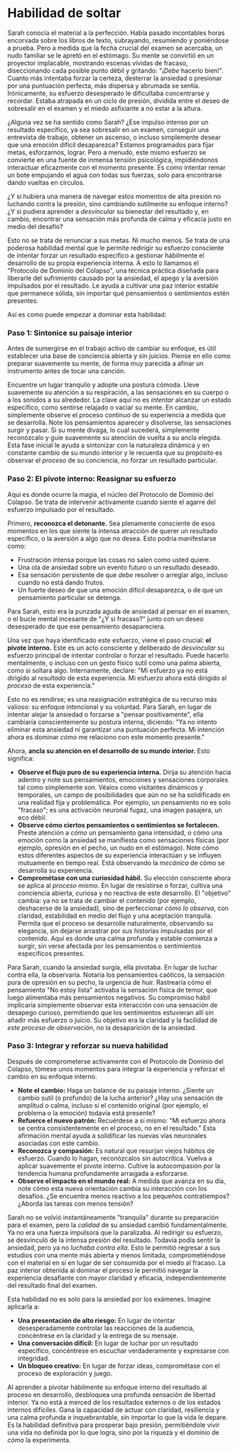 # Habilidad de soltar

Sarah conocía el material a la perfección. Había pasado incontables horas encorvada sobre los libros de texto, subrayando, resumiendo y poniéndose a prueba. Pero a medida que la fecha crucial del examen se acercaba, un nudo familiar se le apretó en el estómago. Su mente se convirtió en un proyector implacable, mostrando escenas vívidas de fracaso, diseccionando cada posible punto débil y gritando: "¡*Debe* hacerlo bien!". Cuanto más intentaba forzar la certeza, desterrar la ansiedad o presionar por una puntuación perfecta, más dispersa y abrumada se sentía. Irónicamente, su esfuerzo desesperado le dificultaba concentrarse y recordar. Estaba atrapada en un ciclo de presión, dividida entre el deseo de sobresalir en el examen y el miedo asfixiante a no estar a la altura.

¿Alguna vez se ha sentido como Sarah? ¿Ese impulso intenso por un resultado específico, ya sea sobresalir en un examen, conseguir una entrevista de trabajo, obtener un ascenso, o incluso simplemente desear que una emoción difícil desaparezca? Estamos programados para fijar metas, esforzarnos, lograr. Pero a menudo, este mismo esfuerzo se convierte en una fuente de inmensa tensión psicológica, impidiéndonos interactuar eficazmente con el momento presente. Es como intentar remar un bote empujando el agua con todas sus fuerzas, solo para encontrarse dando vueltas en círculos.

¿Y si hubiera una manera de navegar estos momentos de alta presión no luchando contra la presión, sino cambiando sutilmente su enfoque interno? ¿Y si pudiera aprender a *desvincular* su bienestar del resultado y, en cambio, encontrar una sensación más profunda de calma y eficacia justo en medio del desafío?

Esto no se trata de renunciar a sus metas. Ni mucho menos. Se trata de una poderosa habilidad mental que le permite redirigir su esfuerzo consciente de intentar forzar un resultado específico a gestionar hábilmente el desarrollo de su propia experiencia interna. A esto lo llamamos el "Protocolo de Dominio del Colapso", una técnica práctica diseñada para liberarle del sufrimiento causado por la ansiedad, el apego y la aversión impulsados por el resultado. Le ayuda a cultivar una paz interior estable que permanece sólida, sin importar qué pensamientos o sentimientos estén presentes.

Así es como puede empezar a dominar esta habilidad:

### Paso 1: Sintonice su paisaje interior

Antes de sumergirse en el trabajo activo de cambiar su enfoque, es útil establecer una base de conciencia abierta y sin juicios. Piense en ello como preparar suavemente su mente, de forma muy parecida a afinar un instrumento antes de tocar una canción.

Encuentre un lugar tranquilo y adopte una postura cómoda. Lleve suavemente su atención a su respiración, a las sensaciones en su cuerpo o a los sonidos a su alrededor. La clave aquí no es *intentar* alcanzar un estado específico, como sentirse relajado o vaciar su mente. En cambio, simplemente observe el proceso continuo de su experiencia a medida que se desarrolla. Note los pensamientos aparecer y disolverse, las sensaciones surgir y pasar. Si su mente divaga, lo cual sucederá, simplemente reconózcalo y guíe suavemente su atención de vuelta a su ancla elegida. Esta fase inicial le ayuda a sintonizar con la naturaleza dinámica y en constante cambio de su mundo interior y le recuerda que su propósito es observar el *proceso* de su conciencia, no forzar un resultado particular.

### Paso 2: El pivote interno: Reasignar su esfuerzo

Aquí es donde ocurre la magia, el núcleo del Protocolo de Dominio del Colapso. Se trata de intervenir activamente cuando siente el agarre del esfuerzo impulsado por el resultado.

Primero, **reconozca el detonante.** Sea plenamente consciente de esos momentos en los que siente la intensa atracción de querer un resultado específico, o la aversión a algo que no desea. Esto podría manifestarse como:

*   Frustración intensa porque las cosas no salen como usted quiere.
*   Una ola de ansiedad sobre un evento futuro o un resultado deseado.
*   Esa sensación persistente de que *debe* resolver o arreglar algo, incluso cuando no está dando frutos.
*   Un fuerte deseo de que una emoción difícil desaparezca, o de que un pensamiento particular se detenga.

Para Sarah, esto era la punzada aguda de ansiedad al pensar en el examen, o el bucle mental incesante de "¿Y si fracaso?" junto con un deseo desesperado de que ese pensamiento desapareciera.

Una vez que haya identificado este esfuerzo, viene el paso crucial: **el pivote interno.** Este es un acto consciente y deliberado de *desvincular* su esfuerzo principal de intentar controlar o forzar el resultado. Puede hacerlo mentalmente, o incluso con un gesto físico sutil como una palma abierta, como si soltara algo. Internamente, declare: "Mi esfuerzo ya no está dirigido al *resultado* de esta experiencia. Mi esfuerzo ahora está dirigido al *proceso* de esta experiencia."

Esto no es rendirse; es una reasignación estratégica de su recurso más valioso: su enfoque intencional y su voluntad. Para Sarah, en lugar de intentar alejar la ansiedad o forzarse a "pensar positivamente", ella cambiaría conscientemente su postura interna, diciendo: "Ya no intento eliminar esta ansiedad ni garantizar una puntuación perfecta. Mi intención ahora es dominar *cómo* me relaciono con este momento presente."

Ahora, **ancla su atención en el desarrollo de su mundo interior.** Esto significa:

*   **Observe el flujo puro de su experiencia interna.** Dirija su atención hacia adentro y note sus pensamientos, emociones y sensaciones corporales tal como simplemente *son*. Véalos como visitantes dinámicos y temporales, un campo de posibilidades que aún no se ha solidificado en una realidad fija y problemática. Por ejemplo, un pensamiento no es solo "fracaso"; es una activación neuronal fugaz, una imagen pasajera, un eco débil.
*   **Observe cómo ciertos pensamientos o sentimientos se fortalecen.** Preste atención a *cómo* un pensamiento gana intensidad, o cómo una emoción como la ansiedad se manifiesta como sensaciones físicas (por ejemplo, opresión en el pecho, un nudo en el estómago). Note cómo estos diferentes aspectos de su experiencia interactúan y se influyen mutuamente en tiempo real. Está observando la *mecánica* de cómo se desarrolla su experiencia.
*   **Comprométase con una curiosidad hábil.** Su elección consciente ahora se aplica al *proceso mismo*. En lugar de resistirse o forzar, cultiva una conciencia abierta, curiosa y no reactiva de este desarrollo. El "objetivo" cambia: ya no se trata de cambiar el contenido (por ejemplo, deshacerse de la ansiedad), sino de perfeccionar *cómo lo observa*, con claridad, estabilidad en medio del flujo y una aceptación tranquila. Permita que el proceso se desarrolle naturalmente, observando su elegancia, sin dejarse arrastrar por sus historias impulsadas por el contenido. Aquí es donde una calma profunda y estable comienza a surgir, sin verse afectada por los pensamientos o sentimientos específicos presentes.

Para Sarah, cuando la ansiedad surgía, ella pivotaba. En lugar de luchar contra ella, la observaría. Notaría los pensamientos caóticos, la sensación pura de opresión en su pecho, la urgencia de huir. Rastrearía cómo el pensamiento "No estoy lista" activaba la sensación física de temor, que luego alimentaba más pensamientos negativos. Su compromiso hábil implicaría simplemente observar esta interacción con una sensación de desapego curioso, permitiendo que los sentimientos estuvieran allí sin añadir más esfuerzo o juicio. Su objetivo era la claridad y la facilidad de *este proceso de observación*, no la desaparición de la ansiedad.

### Paso 3: Integrar y reforzar su nueva habilidad

Después de comprometerse activamente con el Protocolo de Dominio del Colapso, tómese unos momentos para integrar la experiencia y reforzar el cambio en su enfoque interno.

*   **Note el cambio:** Haga un balance de su paisaje interno. ¿Siente un cambio sutil (o profundo) de la lucha anterior? ¿Hay una sensación de amplitud o calma, incluso si el contenido original (por ejemplo, el problema o la emoción) todavía está presente?
*   **Refuerce el nuevo patrón:** Recuérdese a sí mismo: "Mi esfuerzo ahora se centra consistentemente en el proceso, no en el resultado." Esta afirmación mental ayuda a solidificar las nuevas vías neuronales asociadas con este cambio.
*   **Reconozca y compasión:** Es natural que resurjan viejos hábitos de esfuerzo. Cuando lo hagan, reconózcalos sin autocrítica. Vuelva a aplicar suavemente el pivote interno. Cultive la autocompasión por la tendencia humana profundamente arraigada a esforzarse.
*   **Observe el impacto en el mundo real:** A medida que avanza en su día, note cómo esta nueva orientación cambia su interacción con los desafíos. ¿Se encuentra menos reactivo a los pequeños contratiempos? ¿Aborda las tareas con menos tensión?

Sarah no se volvió instantáneamente "tranquila" durante su preparación para el examen, pero la *calidad* de su ansiedad cambió fundamentalmente. Ya no era una fuerza impulsora que la paralizaba. Al redirigir su esfuerzo, se desvinculó de la intensa presión del resultado. Todavía podía sentir la ansiedad, pero ya no *luchaba contra ella*. Esto le permitió regresar a sus estudios con una mente más abierta y menos limitada, comprometiéndose con el material en sí en lugar de ser consumida por el miedo al fracaso. La paz interior obtenida al dominar el proceso le permitió navegar la experiencia desafiante con mayor claridad y eficacia, independientemente del resultado final del examen.

Esta habilidad no es solo para la ansiedad por los exámenes. Imagine aplicarla a:

*   **Una presentación de alto riesgo:** En lugar de intentar desesperadamente controlar las reacciones de la audiencia, concéntrese en la claridad y la entrega de su mensaje.
*   **Una conversación difícil:** En lugar de luchar por un resultado específico, concéntrese en escuchar verdaderamente y expresarse con integridad.
*   **Un bloqueo creativo:** En lugar de forzar ideas, comprométase con el proceso de exploración y juego.

Al aprender a pivotar hábilmente su enfoque interno del resultado al proceso en desarrollo, desbloquea una profunda sensación de libertad interior. Ya no está a merced de los resultados externos o de los estados internos difíciles. Gana la capacidad de actuar con claridad, resiliencia y una calma profunda e inquebrantable, sin importar lo que la vida le depare. Es la habilidad definitiva para prosperar bajo presión, permitiéndole vivir una vida no definida por lo que logra, sino por la riqueza y el dominio de *cómo* la experimenta.